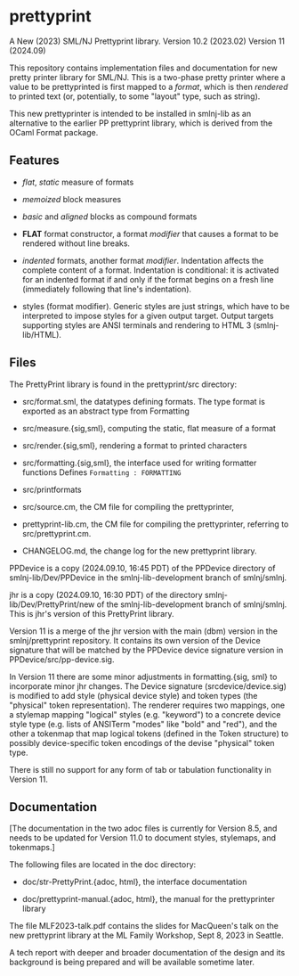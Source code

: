 # prettyprint
A New (2023) SML/NJ Prettyprint library.
Version 10.2 (2023.02)
Version 11 (2024.09)

This repository contains implementation files and documentation for new pretty printer
library for SML/NJ. This is a two-phase pretty printer where a value to be prettyprinted
is first mapped to a _format_, which is then _rendered_ to printed text (or, potentially,
to some "layout" type, such as string).

This new prettyprinter is intended to be installed in smlnj-lib as an
alternative to the earlier PP prettyprint library, which is derived
from the OCaml Format package.

## Features

- _flat_, _static_ measure of formats

- _memoized_ block measures

- _basic_ and _aligned_ blocks as compound formats

- **FLAT** format constructor, a format _modifier_ that causes a
  format to be rendered without line breaks.

- _indented_ formats, another format _modifier_.
  Indentation affects the complete content of a format.
  Indentation is conditional: it is activated for an indented format if and only if the
  format begins on a fresh line (immediately following that line's indentation).

- styles (format modifier).
  Generic styles are just strings, which have to be interpreted to
  impose styles for a given output target.
  Output targets supporting styles are ANSI terminals and rendering to HTML 3 (smlnj-lib/HTML).

## Files

The PrettyPrint library is found in the prettyprint/src directory:

- src/format.sml, the datatypes defining formats. The type format is exported as
  an abstract type from Formatting

- src/measure.{sig,sml}, computing the static, flat measure of a format

- src/render.{sig,sml}, rendering a format to printed characters

- src/formatting.{sig,sml}, the interface used for writing formatter functions
    Defines `Formatting : FORMATTING`

- src/printformats

- src/source.cm, the CM file for compiling the prettyprinter,

- prettyprint-lib.cm, the CM file for compiling the prettyprinter,
  referring to src/prettyprint.cm.

- CHANGELOG.md, the change log for the new prettyprint library.

PPDevice is a copy (2024.09.10, 16:45 PDT) of the PPDevice directory
of smlnj-lib/Dev/PPDevice in the smlnj-lib-development branch of
smlnj/smlnj.

jhr is a copy (2024.09.10, 16:30 PDT) of the directory
smlnj-lib/Dev/PrettyPrint/new of the smlnj-lib-development branch of
smlnj/smlnj. This is jhr's version of this PrettyPrint library.

Version 11 is a merge of the jhr version with the main (dbm) version
in the smlnj/prettyprint repository. It contains its own version of
the Device signature that will be matched by the PPDevice device
signature version in PPDevice/src/pp-device.sig.

In Version 11 there are some minor adjustments in formatting.{sig,
sml} to incorporate minor jhr changes. The Device signature
(srcdevice/device.sig) is modified to add style (physical device
style) and token types (the "physical" token representation).  The
renderer requires two mappings, one a stylemap mapping "logical" styles
(e.g. "keyword") to a concrete device style type (e.g. lists of
ANSITerm "modes" like "bold" and "red"), and the other a tokenmap that
map logical tokens (defined in the Token structure) to possibly
device-specific token encodings of the devise "physical" token type.

There is still no support for any form of tab or tabulation
functionality in Version 11.

## Documentation

[The documentation in the two adoc files is currently for Version 8.5, and needs to be
updated for Version 11.0 to document styles, stylemaps, and tokenmaps.]

The following files are located in the doc directory:
- doc/str-PrettyPrint.{adoc, html}, the interface documentation

- doc/prettyprint-manual.{adoc, html}, the manual for the prettyprinter library

The file MLF2023-talk.pdf contains the slides for MacQueen's talk on
the new prettyprint library at the ML Family Workshop, Sept 8, 2023 in
Seattle.

A tech report with deeper and broader documentation of the design and its
background is being prepared and will be available sometime later.

